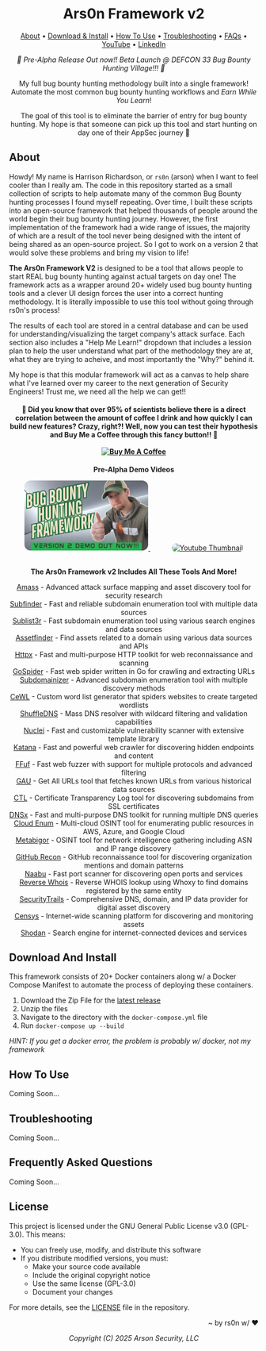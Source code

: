 <h1 align="center">
Ars0n Framework v2
</h1>

<p align="center">
  <a href="#about">About</a> •
  <a href="#download-and-install">Download & Install</a> •
  <a href="#how-to-use">How To Use</a> •
  <a href="#troubleshooting">Troubleshooting</a> •
  <a href="#frequently-asked-questions">FAQs</a> •
  <a href="https://www.youtube.com/@rs0n_live" target=”_blank”>YouTube</a> •
  <a href="https://www.linkedin.com/in/harrison-richardson-rs0n-7a55bb158/" target=”_blank”>LinkedIn</a>
</p>

<p align="center">
    <em>🚨 Pre-Alpha Release Out now!!  Beta Launch @ DEFCON 33 Bug Bounty Hunting Village!!! 🚨</em>
</p>

<p align="center">My full bug bounty hunting methodology built into a single framework!  Automate the most common bug bounty hunting workflows and <em>Earn While You Learn</em>!</p>

<p align="center">The goal of this tool is to eliminate the barrier of entry for bug bounty hunting.  My hope is that someone can pick up this tool and start hunting on day one of their AppSec journey 🚀</p>

## About

Howdy!  My name is Harrison Richardson, or `rs0n` (arson) when I want to feel cooler than I really am.  The code in this repository started as a small collection of scripts to help automate many of the common Bug Bounty hunting processes I found myself repeating.  Over time, I built these scripts into an open-source framework that helped thousands of people around the world begin their bug bounty hunting journey.  However, the first implementation of the framework had a wide range of issues, the majority of which are a result of the tool never being designed with the intent of being shared as an open-source project.  So I got to work on a version 2 that would solve these problems and bring my vision to life!

**The Ars0n Framework V2** is designed to be a tool that allows people to start REAL bug bounty hunting against actual targets on day one!  The framework acts as a wrapper around 20+ widely used bug bounty hunting tools and a clever UI design forces the user into a correct hunting methodology.  It is literally impossible to use this tool without going through rs0n's process!  

The results of each tool are stored in a central database and can be used for understanding/visualizing the target company's attack surface.  Each section also includes a "Help Me Learn!" dropdown that includes a lession plan to help the user understand what part of the methodology they are at, what they are trying to acheive, and most importantly the "Why?" behind it.

My hope is that this modular framework will act as a canvas to help share what I've learned over my career to the next generation of Security Engineers!  Trust me, we need all the help we can get!!

<h4 align="center">
🤠 Did you know that over 95% of scientists believe there is a direct correlation between the amount of coffee I drink and how quickly I can build new features?  Crazy, right?!  Well, now you can test their hypothesis and Buy Me a Coffee through this fancy button!!  🤯
<br>
<br>
<a href="https://www.buymeacoffee.com/rs0n.evolv3" target="_blank"><img src="https://cdn.buymeacoffee.com/buttons/default-orange.png" alt="Buy Me A Coffee" height="41" width="174"></a>
</h4>

<p align="center"><b>Pre-Alpha Demo Videos</b></p>

<div align="center">
  <a href="https://www.youtube.com/watch?v=u-yPpd0UH8w">
    <img src="thumbnail.png" width="250px" alt="Youtube Thumbnail" style="border-radius: 12px;">
  </a>&nbsp;&nbsp;&nbsp;&nbsp;&nbsp;&nbsp;&nbsp;&nbsp;&nbsp;&nbsp;
  <a href="https://www.youtube.com/watch?v=kAO0stO-hBg">
    <img src="thumbnail2.png" width="250px" alt="Youtube Thumbnail" style="border-radius: 12px;">
  </a>
</div><br>

<p align="center"><b>The Ars0n Framework v2 Includes All These Tools And More!</b></p>

<p align="center">
    <a href="https://github.com/owasp-amass/amass">Amass</a> - Advanced attack surface mapping and asset discovery tool for security research<br>
    <a href="https://github.com/projectdiscovery/subfinder">Subfinder</a> - Fast and reliable subdomain enumeration tool with multiple data sources<br>
    <a href="https://github.com/aboul3la/Sublist3r">Sublist3r</a> - Fast subdomain enumeration tool using various search engines and data sources<br>
    <a href="https://github.com/tomnomnom/assetfinder">Assetfinder</a> - Find assets related to a domain using various data sources and APIs<br>
    <a href="https://github.com/projectdiscovery/httpx">Httpx</a> - Fast and multi-purpose HTTP toolkit for web reconnaissance and scanning<br>
    <a href="https://github.com/jaeles-project/gospider">GoSpider</a> - Fast web spider written in Go for crawling and extracting URLs<br>
    <a href="https://github.com/nsonaniya2010/SubDomainizer">Subdomainizer</a> - Advanced subdomain enumeration tool with multiple discovery methods<br>
    <a href="https://github.com/digininja/CeWL">CeWL</a> - Custom word list generator that spiders websites to create targeted wordlists<br>
    <a href="https://github.com/projectdiscovery/shuffledns">ShuffleDNS</a> - Mass DNS resolver with wildcard filtering and validation capabilities<br>
    <a href="https://github.com/projectdiscovery/nuclei">Nuclei</a> - Fast and customizable vulnerability scanner with extensive template library<br>
    <a href="https://github.com/projectdiscovery/katana">Katana</a> - Fast and powerful web crawler for discovering hidden endpoints and content<br>
    <a href="https://github.com/ffuf/ffuf">FFuf</a> - Fast web fuzzer with support for multiple protocols and advanced filtering<br>
    <a href="https://github.com/lc/gau">GAU</a> - Get All URLs tool that fetches known URLs from various historical data sources<br>
    <a href="https://github.com/pdiscoveryio/ctl">CTL</a> - Certificate Transparency Log tool for discovering subdomains from SSL certificates<br>
    <a href="https://github.com/projectdiscovery/dnsx">DNSx</a> - Fast and multi-purpose DNS toolkit for running multiple DNS queries<br>
    <a href="https://github.com/initstring/cloud_enum">Cloud Enum</a> - Multi-cloud OSINT tool for enumerating public resources in AWS, Azure, and Google Cloud<br>
    <a href="https://github.com/j3ssie/metabigor">Metabigor</a> - OSINT tool for network intelligence gathering including ASN and IP range discovery<br>
    <a href="https://github.com/gwen001/github-search">GitHub Recon</a> - GitHub reconnaissance tool for discovering organization mentions and domain patterns<br>
    <a href="https://github.com/projectdiscovery/naabu">Naabu</a> - Fast port scanner for discovering open ports and services<br>
    <a href="https://github.com/whoxy/whoxy">Reverse Whois</a> - Reverse WHOIS lookup using Whoxy to find domains registered by the same entity<br>
    <a href="https://securitytrails.com">SecurityTrails</a> - Comprehensive DNS, domain, and IP data provider for digital asset discovery<br>
    <a href="https://censys.io">Censys</a> - Internet-wide scanning platform for discovering and monitoring assets<br>
    <a href="https://shodan.io">Shodan</a> - Search engine for internet-connected devices and services<br>
</p>

## Download And Install

This framework consists of 20+ Docker containers along w/ a Docker Compose Manifest to automate the process of deploying these containers.

1. Download the Zip File for the <a href="https://github.com/R-s0n/ars0n-framework-v2/releases/download/beta-0.0.0/ars0n-framework-v2-beta-0.0.0.zip">latest release</a>
2. Unzip the files
3. Navigate to the directory with the `docker-compose.yml` file
4. Run `docker-compose up --build`

*HINT: If you get a docker error, the problem is probably w/ docker, not my framework*

## How To Use

Coming Soon...

## Troubleshooting

Coming Soon...

## Frequently Asked Questions

Coming Soon...

## License

This project is licensed under the GNU General Public License v3.0 (GPL-3.0). This means:

- You can freely use, modify, and distribute this software
- If you distribute modified versions, you must:
  - Make your source code available
  - Include the original copyright notice
  - Use the same license (GPL-3.0)
  - Document your changes

For more details, see the [LICENSE](LICENSE) file in the repository.

<p align="right">~ by rs0n w/ ❤️</p>
<p align="center"><em>Copyright (C) 2025 Arson Security, LLC</em></p>
